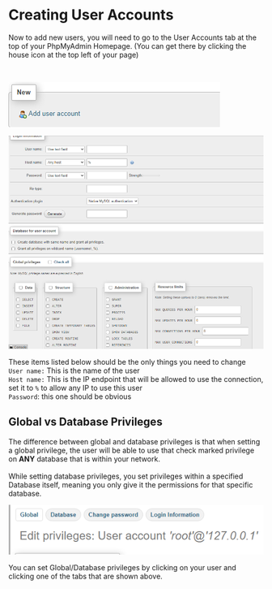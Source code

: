 # Creating User Accounts

Now to add new users, you will need to go to the User Accounts tab at the top of your PhpMyAdmin Homepage. (You can get there by clicking the house icon at the top left of your page)

<br/>

<img src="../.gitbook/assets/Screenshot 2023-01-15 211151.png" alt=""></img>

<img src="../.gitbook/assets/main user accouint creation page.png" alt=""></img>

These items listed below should be the only things you need to change\
`User name:`  This is the name of the user\
`Host name:` This is the IP endpoint that will be allowed to use the connection, set it to `%` to allow any IP to use this user\
`Password`: this one should be obvious

## Global vs Database Privileges

The difference between global and database privileges is that when setting a global privilege, the user will be able to use that check marked privilege on **ANY** database that is within your network.\
<br/>
While setting database privileges, you set privileges within a specified Database itself, meaning you only give it the permissions for that specific database.

<img src="../.gitbook/assets/global database.png" alt=""></img>

You can set Global/Database privileges by clicking on your user and clicking one of the tabs that are shown above.

